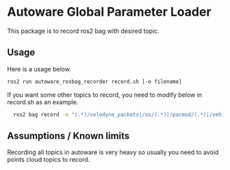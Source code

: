 # Autoware Global Parameter Loader

This package is to record ros2 bag with desired topic.

## Usage

Here is a usage below.

```sh
ros2 run autoware_rosbag_recorder record.sh [-o filename]
```

If you want some other topics to record, you need to modify below in record.sh as an example.

```sh
  ros2 bag record -e "(.*)/velodyne_packets|/as/(.*)|/pacmod/(.*)|/vehicle/(.*)|/sensing/imu/(.*)|/sensing/gnss/(.*)|/sensing/camera/(.*)/camera_info|/sensing/camera/(.*)/compressed|/perception/object_recognition/detection/rois(.)|/perception/object_recognition/objects" -o "$OPTARG";
```

## Assumptions / Known limits

Recording all topics in autoware is very heavy so usually you need to avoid points cloud topics to record.
